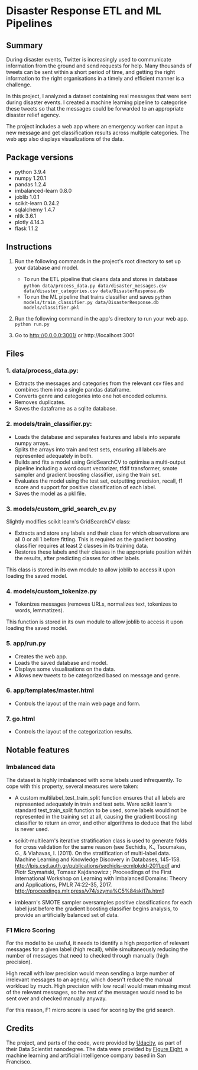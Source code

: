 # Disaster Response ETL and ML Pipelines

## Summary

During disaster events, Twitter is increasingly used to communicate information from the ground and send requests for help. Many thousands of tweets can be sent within a short period of time, and getting the right information to the right organisations in a timely and efficient manner is a challenge.

In this project, I analyzed a dataset containing real messages that were sent during disaster events. I created a machine learning pipeline to categorise these tweets so that the messages could be forwarded to an appropriate disaster relief agency.

The project includes a web app where an emergency worker can input a new message and get classification results across multiple categories. The web app also displays visualizations of the data.

## Package versions

* python 3.9.4
* numpy 1.20.1
* pandas 1.2.4
* imbalanced-learn 0.8.0
* joblib 1.0.1
* scikit-learn 0.24.2
* sqlalchemy 1.4.7
* nltk 3.6.1
* plotly 4.14.3
* flask 1.1.2

## Instructions

1. Run the following commands in the project's root directory to set up your database and model.

    - To run the ETL pipeline that cleans data and stores in database
        `python data/process_data.py data/disaster_messages.csv data/disaster_categories.csv data/DisasterResponse.db`
    - To run the ML pipeline that trains classifier and saves
        `python models/train_classifier.py data/DisasterResponse.db models/classifier.pkl`

2. Run the following command in the app's directory to run your web app.
    `python run.py`

3. Go to http://0.0.0.0:3001/ or http://localhost:3001

## Files

### 1. data/process_data.py:

* Extracts the messages and categories from the relevant csv files and combines them into a single pandas dataframe.
* Converts genre and categories into one hot encoded columns.
* Removes duplicates.
* Saves the dataframe as a sqlite database.

### 2. models/train_classifier.py:

* Loads the database and separates features and labels into separate numpy arrays.
* Splits the arrays into train and test sets, ensuring all labels are represented adequately in both.
* Builds and fits a model using GridSearchCV to optimise a multi-output pipeline including a word count vectorizer, tfdif transformer, smote sampler and gradient boosting classifier, using the train set.
* Evaluates the model using the test set, outputting precision, recall, f1 score and support for positive classification of each label.
* Saves the model as a pkl file.

### 3. models/custom_grid_search_cv.py

Slightly modifies scikit learn's GridSearchCV class:

* Extracts and store any labels and their class for which observations are all 0 or all 1 before fitting. This is required as the gradient boosting classifier requires at least 2 classes in its training data.
* Restores these labels and their classes in the appropriate position within the results, after predicting classes for other labels.

This class is stored in its own module to allow joblib to access it upon loading the saved model.

### 4. models/custom_tokenize.py

* Tokenizes messages (removes URLs, normalizes text, tokenizes to words, lemmatizes).

This function is stored in its own module to allow joblib to access it upon loading the saved model.

### 5. app/run.py

* Creates the web app.
* Loads the saved database and model.
* Displays some visualisations on the data.
* Allows new tweets to be categorized based on message and genre.

### 6. app/templates/master.html

* Controls the layout of the main web page and form.

### 7. go.html

* Controls the layout of the categorization results.

## Notable features

### Imbalanced data

The dataset is highly imbalanced with some labels used infrequently. To cope with this property, several measures were taken:

* A custom multilabel_test_train_split function ensures that all labels are represented adequately in train and test sets. Were scikit learn's standard test_train_split function to be used, some labels would not be represented in the training set at all, causing the gradient boosting classifier to return an error, and other algorithms to deduce that the label is never used.

* scikit-multilearn's iterative stratification class is used to generate folds for cross validation for the same reason (see Sechidis, K., Tsoumakas, G., & Vlahavas, I. (2011). On the stratification of multi-label data. Machine Learning and Knowledge Discovery in Databases, 145-158. http://lpis.csd.auth.gr/publications/sechidis-ecmlpkdd-2011.pdf and Piotr Szymański, Tomasz Kajdanowicz ; Proceedings of the First International Workshop on Learning with Imbalanced Domains: Theory and Applications, PMLR 74:22-35, 2017. http://proceedings.mlr.press/v74/szyma%C5%84ski17a.html)

* imblearn's SMOTE sampler oversamples positive classifications for each label just before the gradient boosting classifier begins analysis, to provide an artificially balanced set of data.

### F1 Micro Scoring

For the model to be useful, it needs to identify a high proportion of relevant messages for a given label (high recall), while simultaneously reducing the number of messages that need to checked through manually (high precision).

High recall with low precision would mean sending a large number of irrelevant messages to an agency, which doesn't reduce the manual workload by much. High precision with low recall would mean missing most of the relevant messages, so the rest of the messages would need to be sent over and checked manually anyway.

For this reason, F1 micro score is used for scoring by the grid search.

## Credits

The project, and parts of the code, were provided by [Udacity](https://www.udacity.com/), as part of their Data Scientist nanodegree. The data were provided by [Figure Eight](https://www.figure-eight.com/), a machine learning and artificial intelligence company based in San Francisco.
